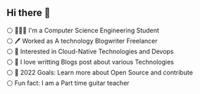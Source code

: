## Hi there 👋
⚪ 👨🏻‍💻 I'm a Computer Science Engineering Student<br>
⚪ 🖊️ Worked as A technology Blogwriter Freelancer</br>
⚪ 🔭 Interested in Cloud-Native Technologies and Devops<br>
⚪ 🌱 I love writting Blogs post about various Technologies <br>
⚪ 🥅 2022 Goals: Learn more about Open Source and contribute<br>
⚪ Fun fact: I am a Part time  guitar teacher<br>
